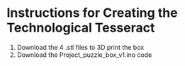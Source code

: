 # Instructions for Creating the Technological Tesseract

1) Download the 4 .stl files to 3D print the box
2) Download the Project_puzzle_box_v1.ino code

